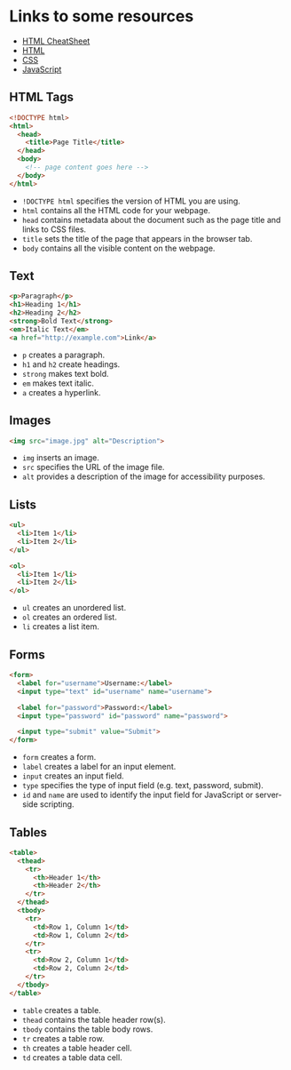 # Links to some resources

- [HTML CheatSheet](https://developer.mozilla.org/en-US/docs/Learn/HTML/Cheatsheet)
- [HTML](https://www.w3schools.com/html/default.asp)
- [CSS](https://www.w3schools.com/css/default.asp)
- [JavaScript](https://www.w3schools.com/js/default.asp)

## HTML Tags

```html
<!DOCTYPE html>
<html>
  <head>
    <title>Page Title</title>
  </head>
  <body>
    <!-- page content goes here -->
  </body>
</html>

```

- `!DOCTYPE html` specifies the version of HTML you are using.
- `html` contains all the HTML code for your webpage.
- `head` contains metadata about the document such as the page title and links to CSS files.
- `title` sets the title of the page that appears in the browser tab.
- `body` contains all the visible content on the webpage.

## Text

```html
<p>Paragraph</p>
<h1>Heading 1</h1>
<h2>Heading 2</h2>
<strong>Bold Text</strong>
<em>Italic Text</em>
<a href="http://example.com">Link</a>

```

- `p` creates a paragraph.
- `h1` and `h2` create headings.
- `strong` makes text bold.
- `em` makes text italic.
- `a` creates a hyperlink.

## Images

```html
<img src="image.jpg" alt="Description">

```

- `img` inserts an image.
- `src` specifies the URL of the image file.
- `alt` provides a description of the image for accessibility purposes.

## Lists

```html
<ul>
  <li>Item 1</li>
  <li>Item 2</li>
</ul>

<ol>
  <li>Item 1</li>
  <li>Item 2</li>
</ol>

```

- `ul` creates an unordered list.
- `ol` creates an ordered list.
- `li` creates a list item.

## Forms

```html
<form>
  <label for="username">Username:</label>
  <input type="text" id="username" name="username">

  <label for="password">Password:</label>
  <input type="password" id="password" name="password">

  <input type="submit" value="Submit">
</form>

```

- `form` creates a form.
- `label` creates a label for an input element.
- `input` creates an input field.
- `type` specifies the type of input field (e.g. text, password, submit).
- `id` and `name` are used to identify the input field for JavaScript or server-side scripting.

## Tables

```html
<table>
  <thead>
    <tr>
      <th>Header 1</th>
      <th>Header 2</th>
    </tr>
  </thead>
  <tbody>
    <tr>
      <td>Row 1, Column 1</td>
      <td>Row 1, Column 2</td>
    </tr>
    <tr>
      <td>Row 2, Column 1</td>
      <td>Row 2, Column 2</td>
    </tr>
  </tbody>
</table>

```

- `table` creates a table.
- `thead` contains the table header row(s).
- `tbody` contains the table body rows.
- `tr` creates a table row.
- `th` creates a table header cell.
- `td` creates a table data cell.
